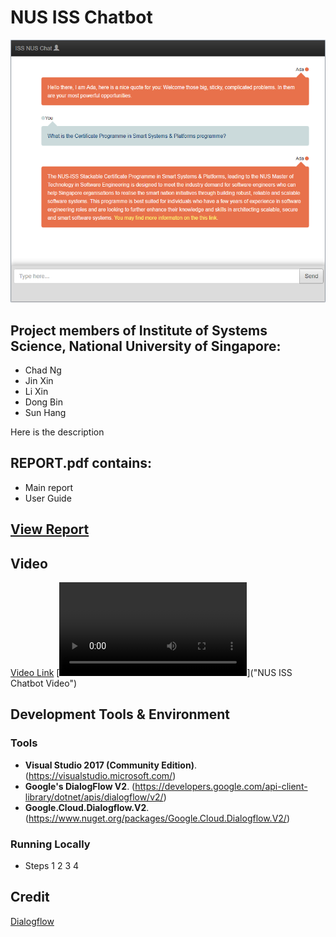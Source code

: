 # NUS ISS Chatbot

![logo](resources/chatbot.png)

## Project members of Institute of Systems Science, National University of Singapore:

* Chad Ng
* Jin Xin
* Li Xin
* Dong Bin
* Sun Hang

Here is the description

## REPORT.pdf contains:
* Main report
* User Guide

[View Report](https://github.com/superhell/IRS-RS-2019-05-31-IS1PT-GRP-Xmen-Chatbot/blob/master/ProjectReport/Report.pdf)
---

## Video
[Video Link]()
[![NUS ISS Chatbot Video](https://github.com/superhell/IRS-RS-2019-05-31-IS1PT-GRP-Xmen-Chatbot/blob/master/ProjectReport/video.mp4)]("NUS ISS Chatbot Video")

## Development Tools & Environment
### Tools
- **Visual Studio 2017 (Community Edition)**. (https://visualstudio.microsoft.com/) 
- **Google's DialogFlow V2**. (https://developers.google.com/api-client-library/dotnet/apis/dialogflow/v2/)
- **Google.Cloud.Dialogflow.V2**. (https://www.nuget.org/packages/Google.Cloud.Dialogflow.V2/)


### Running Locally
* Steps 1 2 3 4

## Credit
[Dialogflow](https://dialogflow.com/)
